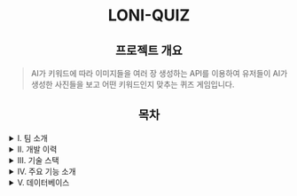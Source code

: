 <!-- 마크다운 작성 시 html 코드와 혼합해서 작성해도 되지만 마크다운 코드와 html코드가 붙지 않게 할 것. -->
<h1 align="center">LONI-QUIZ</h1>

<h2 align="center">프로젝트 개요</h2>

>AI가 키워드에 따라 이미지들을 여러 장 생성하는 API를 이용하여 유저들이 AI가 생성한 사진들을 보고 어떤 키워드인지 맞추는 퀴즈 게임입니다.

<!-- 간략한 개요와 함께 강조되는 이미지를 넣으시오. ex) 로고, 메인화면, 동영상(시연)  // 또는 게임 플레이 방법을 간단히 소개하는 것도 좋습니다.  -->

<h2 align="center">목차</h2>

<details>
  <summary>I. 팀 소개</summary>
  <!-- 할 일은 자신이 한 것을 <td>할 일</td> 내부에 <li></li>를 만들어 입력할 것. -->
  <h2 align="center" id = "I_team">야자수 Team</h2>

  <Table align="center">
    <tr>
      <td>Github</td>
      <td>이름</td>
      <td>담당</td>
      <td>구현한 것</td>
    </tr>
    <tr>
      <td>
        <a href="https://github.com/bumjun2" target="_blank">
          <img src="https://github.com/bumjun2.png?size=150" alt="bumjun2's GitHub" />
        </a>
      </td>
      <td>정범준</td>
      <td>Project Manager & Backend</td>
      <td>
        <li>DB 생성</li>
      </td>
    </tr>
    <tr>
      <td>
        <a href="https://github.com/smg0218" target="_blank">
          <img src="https://avatars.githubusercontent.com/u/97341527?v=4" width="150" height="150" alt="Ajeabal's GitHub" />
        </a>
      </td>
      <td>이승한</td>
      <td>Backend</td>
      <td>
        <li>채팅 웹소켓 구현</li>
      </td>
    </tr>
    <tr>
      <td>
        <a href="https://github.com/oyg9731" target="_blank">
          <img src="https://github.com/oyg9731.png?size=150" alt="oyg9731's GitHub" />
        </a>
      </td>
      <td>오영석</td>
      <td>FrontEnd</td>
      <td>
        <li>Main(메인화면)</li>
        <li>GamePage(게임방)</li>
      </td>
    </tr>
    <tr>
      <td>
        <a href="https://github.com/YoungHeeSo" target="_blank">
          <img src="https://github.com/YoungHeeSo.png?size=150" alt="YoungHeeSo's GitHub" />
        </a>
      </td>
      <td>박소영</td>
      <td>FrontEnd</td>
      <td>
        <li>login(로그인)</li>
        <li>Join(회원가입)</li>
        <li>MyPage(사용자 프로필)</li>
      </td>
    </tr>
    <tr>
      <td>
        <a href="https://github.com/sarimiro56" target="_blank">
          <img src="https://github.com/sarimiro56.png?size=150" alt="sarimiro56's GitHub" />
        </a>
      </td>
      <td>태은선</td>
      <td>FrontEnd</td>
      <td>
        <li>Lobby(로비)</li>
      </td>
    </tr>
  </Table>
</details>

<details>
  <summary>II. 개발 이력</summary>
  <h2 align="center">개발 이력</h2>
  <p align="center">
    개발기간: 2024년 01월 15일 ~ 2024년 02월 22일
  </p>
  <!-- 이 곳에 개발 일정 달력을 넣어주세요. -->
</details>

<details>
  <summary>III. 기술 스택</summary>
  <h2 align="center">기술 스택</h2>

  <h3 align="center"> Frontend </h3>
  <p align="center">
    <img alt="Javascript" src="https://img.shields.io/badge/-Javascript-F7DF1E?style=flat-square&logo=javascript&logoColor=white" />
    <img alt="React" src="https://img.shields.io/badge/-React-45b8d8?style=flat-square&logo=react&logoColor=white" />
    <img alt="HTML5" src="https://img.shields.io/badge/-HTML5-E34F26?style=flat-square&logo=html5&logoColor=white" /> 
    <img alt="CSS3" src="https://img.shields.io/badge/-CSS3-157286?style=flat-square&logo=css3&logoColor=white" /> 
    <img alt="Bootstrap" src="https://img.shields.io/badge/-Bootstrap-563D7C?style=flat-square&logo=bootstrap&logoColor=white" />
  </p>

  <h3 align="center"> Backend </h3>
  <p align="center">
    <img alt="NodeJS" src="https://img.shields.io/badge/-NodeJS-43853d?style=flat-square&logo=nodedotjs&logoColor=white" />
    <img alt="Java" src="https://img.shields.io/badge/Java-007396?style=flat&logo=Conda-Forge&logoColor=white" />
  </p>

  <h3 align="center"> DB </h3>
  <p align="center">
    <img alt="MariaDb" src="https://img.shields.io/badge/-MariaDB-003545?style=flat-square&logo=mariadb&logoColor=white" />
  </p>

  <h3 align="center"> Tools </h3>
  <p align="center">
    <img alt="GIT" src="https://img.shields.io/badge/-Git-F05032?style=flat-square&logo=git&logoColor=white" />
    <img alt="GitHub" src="https://img.shields.io/badge/-GitHub-181717?style=flat-square&logo=github&logoColor=white" />
    <img alt="Postman" src="https://img.shields.io/badge/-Postman-FF6C37?style=flat-square&logo=postman&logoColor=white" />
  </p>

  <h3 align="center"> Another </h3>
  <p align="center">
    <img alt="Canva" src="https://img.shields.io/badge/Canva-%2300C4CC.svg?style=for-the-badge&logo=Canva&logoColor=white" />
    <img alt="Figma" src="https://img.shields.io/badge/figma-%23F24E1E.svg?style=for-the-badge&logo=figma&logoColor=white" />
    <img alt="KakaoTalk" src="https://img.shields.io/badge/kakaotalk-ffcd00.svg?style=for-the-badge&logo=kakaotalk&logoColor=000000" />
    <img alt="Discord" src="https://img.shields.io/badge/Discord-%235865F2.svg?style=for-the-badge&logo=discord&logoColor=white" />
  </p>
</details>

<details>
  <summary>IV. 주요 기능 소개</summary>
  <h2 align="center">주요 기능 소개</h2>
  <!-- 설명할 때 요약할 부분은 > 를 이용하여 내용을 강조할 것. -->

- /login (로그인)

> 로그인 화면

  <!-- 사진 첨부 -->
- ? (메인)

> 게임 소개 화면

  <!-- 사진 첨부 -->
- /lobby (게임 로비)

> 게임 방 생성 및 입장 이전 화면

  <!-- 사진 첨부 -->
- ? (게임방)

> 게임 하는 곳

  <!-- 사진 첨부 -->
</details>

<details>
  <summary>V. 데이터베이스</summary>
  <h2 align="center">데이터베이스</h2>
  <!-- DB 테이블 사진 필요. -->
  - DB
</details>
